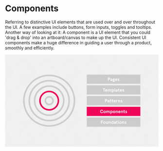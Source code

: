 # Components

Referring to distinctive UI elements that are used over and over throughout the UI. A few examples include buttons, form inputs, toggles and tooltips. Another way of looking at it: A component is a UI element that you could 'drag & drop' into an artboard/canvas to make up the UI. Consistent UI components make a huge difference in guiding a user through a product, smoothly and efficiently.

![](../.gitbook/assets/system-thinking-components.png)

